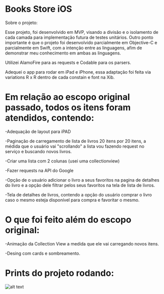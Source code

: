 # Books Store iOS

Sobre o projeto:

Esse projeto, foi desenvolvido em MVP, visando a divisão e o isolamento de cada camada para implementação futura de testes unitários.
Outro ponto importante é que o projeto foi desenvolvido parcialmente em Objective-C e parcialmente em Swift, com a intenção entre as linguagens, afim de demonstrar meu conhecimento em ambas as linguagens.

Utilizei AlamoFire para as requests e Codable para os parsers.

Adequei o app para rodar em iPad e iPhone, essa adaptação foi feita via variations R x R dentro de cada constain e font na Xib.

# Em relação ao escopo original passado, todos os itens foram atendidos, contendo:

-Adequação de layout para iPAD

-Paginação de carregamento de lista de livros 20 itens por 20 itens, a médida que o usuário vai "scrollando" a lista vou fazendo request no serviço e buscando novos livros.

-Criar uma lista com 2 colunas (usei uma collectionview)

-Fazer requests na API do Google

-Opção de o usuário adicionar o livro a seus favoritos na pagina de detalhes do livro e a opção dele filtrar pelos seus favoritos na tela de lista de livros.

-Tela de detalhes de livros, contendo a opção do usuário comprar o livro caso o mesmo esteja disponível para compra e favoritar o mesmo.

# O que foi feito além do escopo original:

-Animação da Collection View a medida que ele vai carregando novos itens.

-Desing com cards e sombreamento.

# Prints do projeto rodando:

![alt text](http://url/to/img.png)
